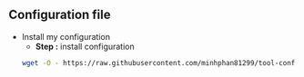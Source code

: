 ## Configuration file


* Install my configuration
  * **Step :** install configuration
  ``` bash
  wget -O - https://raw.githubusercontent.com/minhphan81299/tool-config/main/install.sh | bash
  ```  
